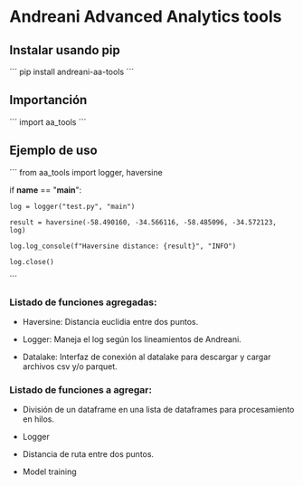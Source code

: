 # Andreani Advanced Analytics tools

## Instalar usando pip

´´´
pip install andreani-aa-tools
´´´

## Importanción

´´´
import aa_tools
´´´

## Ejemplo de uso

´´´
from aa_tools import logger, haversine

if __name__ == "__main__":

    log = logger("test.py", "main")

    result = haversine(-58.490160, -34.566116, -58.485096, -34.572123, log)

    log.log_console(f"Haversine distance: {result}", "INFO")

    log.close()
´´´

### Listado de funciones agregadas:

* Haversine: Distancia euclidia entre dos puntos.

* Logger: Maneja el log según los lineamientos de Andreani.

* Datalake: Interfaz de conexión al datalake para descargar y cargar archivos csv y/o parquet.


### Listado de funciones a agregar:

* División de un dataframe en una lista de dataframes para procesamiento en hilos.

* Logger

* Distancia de ruta entre dos puntos.

* Model training
